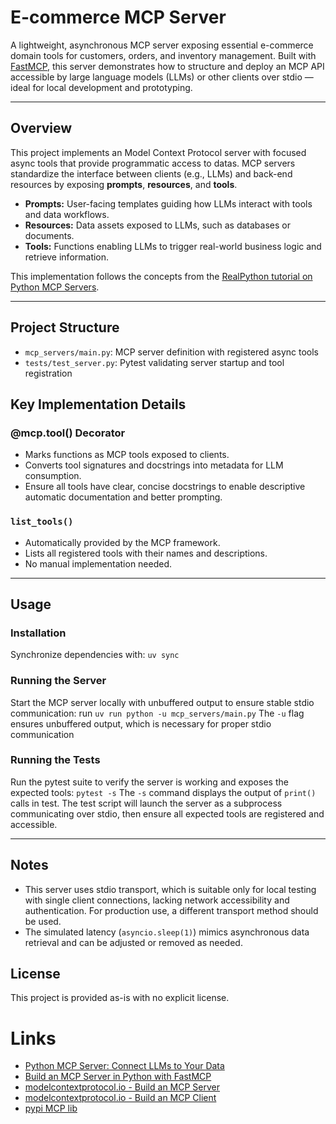# E-commerce MCP Server

A lightweight, asynchronous MCP server exposing essential e-commerce domain tools for customers, orders, and inventory management. Built with [FastMCP](https://github.com/ai-forever/fastmcp), this server demonstrates how to structure and deploy an MCP API accessible by large language models (LLMs) or other clients over stdio — ideal for local development and prototyping.

---

## Overview

This project implements an Model Context Protocol server with focused async tools that provide programmatic access to datas. MCP servers standardize the interface between clients (e.g., LLMs) and back-end resources by exposing **prompts**, **resources**, and **tools**.

- **Prompts:** User-facing templates guiding how LLMs interact with tools and data workflows.
- **Resources:** Data assets exposed to LLMs, such as databases or documents.
- **Tools:** Functions enabling LLMs to trigger real-world business logic and retrieve information.

This implementation follows the concepts from the [RealPython tutorial on Python MCP Servers](https://realpython.com/python-mcp/).

---

## Project Structure
- `mcp_servers/main.py`: MCP server definition with registered async tools
- `tests/test_server.py`: Pytest validating server startup and tool registration

## Key Implementation Details
### @mcp.tool() Decorator
- Marks functions as MCP tools exposed to clients.
- Converts tool signatures and docstrings into metadata for LLM consumption.
- Ensure all tools have clear, concise docstrings to enable descriptive automatic documentation and better prompting.

### `list_tools()`

- Automatically provided by the MCP framework.
- Lists all registered tools with their names and descriptions.
- No manual implementation needed.

---

## Usage
### Installation
Synchronize dependencies with:
`uv sync`

### Running the Server
Start the MCP server locally with unbuffered output to ensure stable stdio communication:
run `uv run python -u mcp_servers/main.py`
The `-u` flag ensures unbuffered output, which is necessary for proper stdio communication

### Running the Tests
Run the pytest suite to verify the server is working and exposes the expected tools:
`pytest -s` 
The `-s` command displays the output of `print()` calls in test.
The test script will launch the server as a subprocess communicating over stdio, then ensure all expected tools are registered and accessible.

---

## Notes

- This server uses stdio transport, which is suitable only for local testing with single client connections, lacking network accessibility and authentication. For production use, a different transport method should be used.
- The simulated latency (`asyncio.sleep(1)`) mimics asynchronous data retrieval and can be adjusted or removed as needed.

## License

This project is provided as-is with no explicit license.

# Links
* [Python MCP Server: Connect LLMs to Your Data](https://realpython.com/python-mcp/)
* [Build an MCP Server in Python with FastMCP](https://thepythoncode.com/article/fastmcp-mcp-client-server-todo-manager)
* [modelcontextprotocol.io - Build an MCP Server](https://modelcontextprotocol.io/docs/develop/build-serverhttps://modelcontextprotocol.io/docs/develop/build-server)
* [modelcontextprotocol.io - Build an MCP Client](https://modelcontextprotocol.io/docs/develop/build-client)
* [pypi MCP lib](https://pypi.org/project/mcp/)
